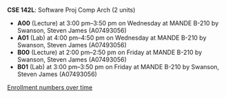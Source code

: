 **CSE 142L**: Software Proj Comp Arch (2 units)

- **A00** (Lecture) at 3:00 pm–3:50 pm on Wednesday at MANDE B-210 by Swanson, Steven James (A07493056)
- **A01** (Lab) at 4:00 pm–4:50 pm on Wednesday at MANDE B-210 by Swanson, Steven James (A07493056)
- **B00** (Lecture) at 2:00 pm–2:50 pm on Friday at MANDE B-210 by Swanson, Steven James (A07493056)
- **B01** (Lab) at 3:00 pm–3:50 pm on Friday at MANDE B-210 by Swanson, Steven James (A07493056)

[Enrollment numbers over time](./CSE142L.tsv)
